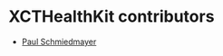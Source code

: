 <!--
                  
#
# This source file is part of the XCTHealthKit open source project
#
# SPDX-FileCopyrightText: 2022 Stanford University and the project authors (see CONTRIBUTORS.md)
#
# SPDX-License-Identifier: MIT
# 
             
-->

XCTHealthKit contributors
====================

* [Paul Schmiedmayer](https://github.com/PSchmiedmayer)
